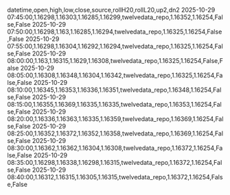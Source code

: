 datetime,open,high,low,close,source,rollH20,rollL20,up2,dn2
2025-10-29 07:45:00,1.16298,1.16303,1.16285,1.16299,twelvedata_repo,1.16352,1.16254,False,False
2025-10-29 07:50:00,1.16298,1.163,1.16285,1.16294,twelvedata_repo,1.16325,1.16254,False,False
2025-10-29 07:55:00,1.16298,1.16304,1.16292,1.16294,twelvedata_repo,1.16325,1.16254,False,False
2025-10-29 08:00:00,1.163,1.16315,1.1629,1.16308,twelvedata_repo,1.16325,1.16254,False,False
2025-10-29 08:05:00,1.16308,1.16348,1.16304,1.16342,twelvedata_repo,1.16325,1.16254,False,False
2025-10-29 08:10:00,1.16345,1.16353,1.16336,1.16351,twelvedata_repo,1.16348,1.16254,False,False
2025-10-29 08:15:00,1.16355,1.16369,1.16335,1.16335,twelvedata_repo,1.16353,1.16254,False,False
2025-10-29 08:20:00,1.16336,1.16363,1.16335,1.16359,twelvedata_repo,1.16369,1.16254,False,False
2025-10-29 08:25:00,1.16352,1.16372,1.16352,1.16358,twelvedata_repo,1.16369,1.16254,False,False
2025-10-29 08:30:00,1.16362,1.16362,1.16304,1.16308,twelvedata_repo,1.16372,1.16254,False,False
2025-10-29 08:35:00,1.16298,1.16338,1.16298,1.16315,twelvedata_repo,1.16372,1.16254,False,False
2025-10-29 08:40:00,1.16312,1.16315,1.16305,1.16315,twelvedata_repo,1.16372,1.16254,False,False
